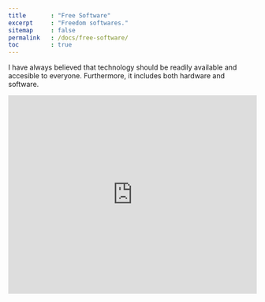 ```yaml
---
title       : "Free Software"
excerpt     : "Freedom softwares."
sitemap     : false
permalink   : /docs/free-software/
toc         : true
---
```


I have always believed that technology should be readily available and accesible to everyone. Furthermore, it includes both hardware and software.

<div id="freedom-iframe-container" style="position: relative; padding-top: calc(60% + 100px); width: 100%;">
<iframe src="https://www.fsf.org/videos/escape-to-freedom/" scrolling="no" style="overflow: hidden; margin: 0; border: 0 none; display: block; position: absolute; width: 100%; height: 100%; top: 0;"></iframe>
</div>
<script>
// @license magnet:?xt=urn:btih:1f739d935676111cfff4b4693e3816e664797050&dn;=gpl-3.0.txt GPL-3.0-or-later
window.onmessage = function (e) { if (e.data.hasOwnProperty("freedom-iframe-height")) { document.getElementById('freedom-iframe-container').style.height=`${e.data["freedom-iframe-height"]}px`;  document.getElementById('freedom-iframe-container').style["padding-top"]="unset";} };
// @license-end
</script>


